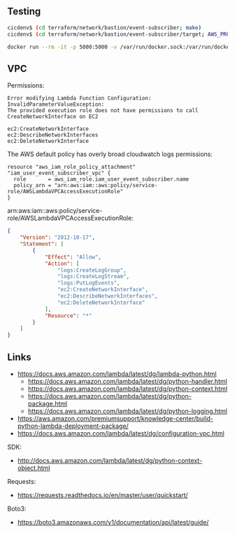 ## Testing
```bash
cicdenv$ (cd terraform/network/bastion/event-subscriber; make)
cicdenv$ (cd terraform/network/bastion/event-subscriber/target; AWS_PROFILE=admin-dev python lambda.py)

docker run --rm -it -p 5000:5000 -v /var/run/docker.sock:/var/run/docker.sock events-worker --host=0.0.0.0 --port 5000
```

## VPC
Permissions:
```
Error modifying Lambda Function Configuration:
InvalidParameterValueException: 
The provided execution role does not have permissions to call CreateNetworkInterface on EC2

ec2:CreateNetworkInterface
ec2:DescribeNetworkInterfaces
ec2:DeleteNetworkInterface
```

The AWS default policy has overly broad cloudwatch logs permissions:
```hcl
resource "aws_iam_role_policy_attachment" "iam_user_event_subscriber_vpc" {
  role       = aws_iam_role.iam_user_event_subscriber.name
  policy_arn = "arn:aws:iam::aws:policy/service-role/AWSLambdaVPCAccessExecutionRole"
}
```

arn:aws:iam::aws:policy/service-role/AWSLambdaVPCAccessExecutionRole:
```json
{
    "Version": "2012-10-17",
    "Statement": [
        {
            "Effect": "Allow",
            "Action": [
                "logs:CreateLogGroup",
                "logs:CreateLogStream",
                "logs:PutLogEvents",
                "ec2:CreateNetworkInterface",
                "ec2:DescribeNetworkInterfaces",
                "ec2:DeleteNetworkInterface"
            ],
            "Resource": "*"
        }
    ]
}
```

## Links
* https://docs.aws.amazon.com/lambda/latest/dg/lambda-python.html
  * https://docs.aws.amazon.com/lambda/latest/dg/python-handler.html
  * https://docs.aws.amazon.com/lambda/latest/dg/python-context.html
  * https://docs.aws.amazon.com/lambda/latest/dg/python-package.html
  * https://docs.aws.amazon.com/lambda/latest/dg/python-logging.html
* https://aws.amazon.com/premiumsupport/knowledge-center/build-python-lambda-deployment-package/
* https://docs.aws.amazon.com/lambda/latest/dg/configuration-vpc.html

SDK:
* http://docs.aws.amazon.com/lambda/latest/dg/python-context-object.html

Requests:
* https://requests.readthedocs.io/en/master/user/quickstart/

Boto3:
* https://boto3.amazonaws.com/v1/documentation/api/latest/guide/
